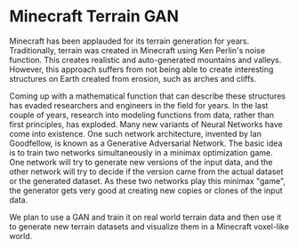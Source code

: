 # Minecraft Terrain GAN  

Minecraft has been applauded for its terrain generation for years. Traditionally, terrain was created in Minecraft using Ken Perlin's noise function.
This creates realistic and auto-generated mountains and valleys. However, this approach suffers from not being able to create interesting structures on Earth created from erosion, such as arches and cliffs.  

Coming up with a mathematical function that can describe these structures has evaded researchers and engineers in the field for years. 
In the last couple of years, research into modeling functions from data, rather than first principles, has exploded. 
Many new variants of Neural Networks have come into existence. One such network architecture, invented by Ian Goodfellow, is known as a Generative Adversarial Network. 
The basic idea is to train two networks simultaneously in a minimax optimization game. One network will try to generate new versions of the input data, and the other network will try to decide if
 the version came from the actual dataset or the generated dataset. As these two networks play this minimax "game", the generator gets very good at creating new copies or clones of the input data.  

We plan to use a GAN and train it on real world terrain data and then use it to generate new terrain datasets and visualize them in a Minecraft voxel-like world.